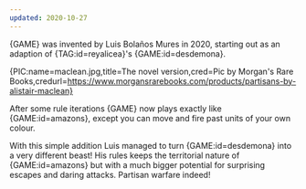 ```yaml
---
updated: 2020-10-27
---
```


{GAME} was invented by Luis Bolaños Mures in 2020, starting out as an adaption of {TAG:id=reyalicea}'s {GAME:id=desdemona}.

{PIC:name=maclean.jpg,title=The novel version,cred=Pic by Morgan's Rare Books,credurl=https://www.morgansrarebooks.com/products/partisans-by-alistair-maclean}

After some rule iterations {GAME} now plays exactly like {GAME:id=amazons}, except you can move and fire past units of your own colour.

With this simple addition Luis managed to turn {GAME:id=desdemona} into a very different beast! His rules keeps the territorial nature of {GAME:id=amazons} but with a much bigger potential for surprising escapes and daring attacks. Partisan warfare indeed!
